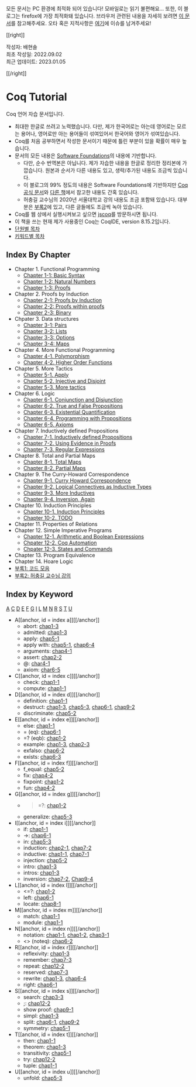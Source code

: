 모든 문서는 PC 환경에 최적화 되어 있습니다! 모바일로는 읽기 불편해요... 또한, 이 블로그는 firefox에 가장 최적화돼 있습니다. 브라우저 관련된 내용을 자세히 보려면 [이 문서](https://baehyunsol.github.io/Browser-Compatibility)를 참고해주세요. 오타 혹은 지적사항은 [여기](https://github.com/baehyunsol/CoqStudy/issues)에 이슈를 남겨주세요!

[[right]]

작성자: 배현솔\
최초 작성일: 2022.09.02\
최근 업데이트: 2023.01.05

[[/right]]

# Coq Tutorial

Coq 언어 자습 문서입니다.

- 최대한 한글로 쓰려고 노력했습니다. 다만, 제가 한국어로는 아는데 영어로는 모르는 용어나, 영어로만 아는 용어들이 섞여있어서 한국어와 영어가 섞여있습니다.
- Coq를 처음 공부하면서 작성한 문서이기 때문에 틀린 부분이 있을 확률이 매우 높습니다.
- 문서의 모든 내용은 [Software Foundations](https://softwarefoundations.cis.upenn.edu/)의 내용에 기반합니다.
  - 다만, 순수 번역본은 아닙니다. 제가 자습한 내용을 한글로 정리한 정리본에 가깝습니다. 원본과 순서가 다른 내용도 있고, 생략/추가된 내용도 조금씩 있습니다.
  - 이 블로그의 99% 정도의 내용은 Software Foundations에 기반하지만 [Coq 공식 문서](https://coq.inria.fr/refman/index.html)와 [다른 책](http://adam.chlipala.net/cpdt/)에서 참고한 내용도 간혹 있습니다.
  - 허충길 교수님의 2020년 서울대학교 강의 내용도 조금 포함돼 있습니다. 대부분은 [부록2](lectures.html)에 있고, 다른 글들에도 조금씩 녹아 있습니다.
- Coq를 웹 상에서 실행시켜보고 싶으면 [jscoq](https://coq.vercel.app/scratchpad.html)를 방문하시면 됩니다.
- 이 책을 쓰는 현재 제가 사용중인 Coq는 CoqIDE, version 8.15.2입니다.
- [단원별 목차](#index-by-chapter)
- [키워드별 목차](#index-by-keyword)

## Index By Chapter

- Chapter 1. Functional Programming
  - [Chapter 1-1: Basic Syntax](Chap1-1.html)
  - [Chapter 1-2: Natural Numbers](Chap1-2.html)
  - [Chapter 1-3: Proofs](Chap1-3.html)
- Chapter 2. Proofs by Induction
  - [Chapter 2-1: Proofs by Induction](Chap2-1.html)
  - [Chapter 2-2: Proofs within proofs](Chap2-2.html)
  - [Chapter 2-3: Binary](Chap2-3.html)
- Chpater 3. Data structures
  - [Chapter 3-1: Pairs](Chap3-1.html)
  - [Chapter 3-2: Lists](Chap3-2.html)
  - [Chapter 3-3: Options](Chap3-3.html)
  - [Chapter 3-4: Maps](Chap3-4.html)
- Chapter 4. More Functional Programming 
  - [Chapter 4-1. Polymorphism](Chap4-1.html)
  - [Chapter 4-2. Higher Order Functions](Chap4-2.html)
- Chapter 5. More Tactics
  - [Chapter 5-1. Apply](Chap5-1.html)
  - [Chapter 5-2. Injective and Disjoint](Chap5-2.html)
  - [Chapter 5-3. More tactics](Chap5-3.html)
- Chapter 6. Logic
  - [Chapter 6-1. Conjunction and Disjunction](Chap6-1.html)
  - [Chapter 6-2. True and False Propositions](Chap6-2.html)
  - [Chapter 6-3. Existential Quantification](Chap6-3.html)
  - [Chapter 6-4. Programming with Propositions](Chap6-4.html)
  - [Chapter 6-5. Axioms](Chap6-5.html)
- Chapter 7. Inductively defined Propositions
  - [Chapter 7-1. Inductively defined Propositions](Chap7-1.html)
  - [Chapter 7-2. Using Evidence in Proofs](Chap7-2.html)
  - [Chapter 7-3. Regular Expressions](Chap7-3.html)
- Chapter 8. Total and Partial Maps
  - [Chapter 8-1. Total Maps](Chap8-1.html)
  - [Chapter 8-2. Partial Maps](Chap8-2.html)
- Chapter 9. The Curry-Howard Correspondence
  - [Chapter 9-1. Curry Howard Correspondence](Chap9-1.html)
  - [Chapter 9-2. Logical Connectives as Inductive Types](Chap9-2.html)
  - [Chapter 9-3. More Inductives](Chap9-3.html)
  - [Chapter 9-4. Inversion, Again](Chap9-4.html)
- Chapter 10. Induction Principles
  - [Chapter 10-1. Induction Principles](Chap10-1.html)
  - [Chapter 10-2. TODO](Chap10-2.html)
- Chapter 11. Properties of Relations
- Chapter 12. Simple Imperative Programs
  - [Chapter 12-1. Arithmetic and Boolean Expressions](Chap12-1.html)
  - [Chpater 12-2. Coq Automation](Chap12-2.html)
  - [Chpater 12-3. States and Commands](Chap12-3.html)
- Chapter 13. Program Equivalence
- Chapter 14. Hoare Logic
- [부록1: 코드 모음](Appendix.html)
- [부록2: 허충길 교수님 강의](lectures.html)

## Index by Keyword

[A](#indexa) [C](#indexc) [D](#indexd) [E](#indexe) [F](#indexf) [G](#indexg) [I](#indexi) [L](#indexl) [M](#indexm) [N](#indexn) [R](#indexr) [S](#indexs) [T](#indext) [U](#indexu)

- A[[anchor, id = index a]][[/anchor]]
  - abort: [chap1-3](Chap1-3.html#keywordabort)
  - admitted: [chap1-3](Chap1-3.html#keywordadmitted)
  - apply: [chap5-1](Chap5-1.html#keywordapply)
  - apply with: [chap5-1](Chap5-1.html#keywordapplywith), [chap6-4](Chap6-4.html#keywordapplywith)
  - arguments: [chap4-1](Chap4-1.html#keywordarguments)
  - assert: [chap2-2](Chap2-2.html#keywordassert)
  - @: [char4-1](Chap4-1.html#keywordat)
  - axiom: [char6-5](Chap6-5.html#keywordaxiom)
- C[[anchor, id = index c]][[/anchor]]
  - check: [chap1-1](Chap1-1.html#keywordcheck)
  - compute: [chap1-1](Chap1-1.html#keywordcompute)
- D[[anchor, id = index d]][[/anchor]]
  - definition: [chap1-1](Chap1-1.html#keyworddefinition)
  - destruct: [chap1-3](Chap1-3.html#keyworddestruct), [chap5-3](Chap5-3.html#keyworddestruct), [chap6-1](Chap6-1.html#keyworddestruct), [chap9-2](Chap9-2.html#keyworddestruct)
  - discriminate: [chap5-2](Chap5-2.html#keyworddiscriminate)
- E[[anchor, id = index e]][[/anchor]]
  - else: [chap1-1](Chap1-1.html#keywordif)
  - = (eq): [chap6-1](Chap6-1.html#notationeq)
  - =? (eqb): [chap1-2](Chap1-2.html#operatoreqb)
  - example: [chap1-3](Chap1-3.html#keywordexample), [chap2-3](Chap2-3.html#keywordexample)
  - exfalso: [chap6-2](Chap6-2.html#keywordexfalso)
  - exists: [chap6-3](Chap6-3.html#keywordexists)
- F[[anchor, id = index f]][[/anchor]]
  - f_equal: [chap5-2](Chap5-2.html#keywordfequal)
  - fix: [chap4-2](Chap4-2.html#keywordfix)
  - fixpoint: [chap1-2](Chap1-2.html#keywordfixpoint)
  - fun: [chap4-2](Chap4-2.html#keywordfun)
- G[[anchor, id = index g]][[/anchor]]
  - >=?: [chap1-2](Chap1-2.html#operatorgeb)
  - generalize: [chap5-3](Chap5-3.html#keywordgeneralize)
- I[[anchor, id = index i]][[/anchor]]
  - if: [chap1-1](Chap1-1.html#keywordif)
  - ->: [chap6-1](Chap6-1.html#notationimplies)
  - in: [chap5-3](Chap5-3.html#keywordin)
  - induction: [chap2-1](Chap2-1.html#keywordinduction), [chap7-2](Chap7-2.html#keywordinduction)
  - inductive: [chap1-1](Chap1-1.html#keywordinductive), [chap7-1](Chap7-1.html#keywordinductive)
  - injection: [chap5-2](Chap5-2.html#keywordinjection)
  - intro: [chap1-3](Chap1-3.html#keywordintro)
  - intros: [chap1-3](Chap1-3.html#keywordintros)
  - inversion: [chap7-2](Chap7-2.html#keywordinversion), [Chap9-4](Chap9-4.html)
- L[[anchor, id = index l]][[/anchor]]
  - <=?: [chap1-2](Chap1-2.html#operatorleb)
  - left: [chap6-1](Chap6-1.html#keywordleft)
  - locate: [chap8-1](Chap8-1.html#keywordlocate)
- M[[anchor, id = index m]][[/anchor]]
  - match: [chap1-1](Chap1-1.html#keyworddefinition)
  - module: [chap1-1](Chap1-1.html#keywordmodule)
- N[[anchor, id = index n]][[/anchor]]
  - notation: [chap1-1](Chap1-1.html#keywordnotation), [chap1-2](Chap1-2.html#keywordnotation2), [chap3-1](Chap3-1.html#keywordnotation2)
  - <> (noteq): [chap6-2](Chap6-2.html#operatornoteq)
- R[[anchor, id = index r]][[/anchor]]
  - reflexivity: [chap1-3](Chap1-3.html#keywordreflexivity)
  - remember: [chap7-3](Chap7-3.html#keywordremember)
  - repeat: [chap12-2](Chap12-2.html#keywordrepeat)
  - reserved: [chap7-3](Chap7-3.html#keywordreserved)
  - rewrite: [chap1-3](Chap1-3.html#keywordrewrite), [chap6-4](Chap6-4.html#keywordrewrite)
  - right: [chap6-1](Chap6-1.html#keywordright)
- S[[anchor, id = index s]][[/anchor]]
  - search: [chap3-3](Chap3-3.html#keywordsearch)
  - ;: [chap12-2](Chap12-2.html#keywordsemicolon)
  - show proof: [chap9-1](Chap9-1.html#keywordshowproof)
  - simpl: [chap1-3](Chap1-3.html#keywordsimpl)
  - split: [chap6-1](Chap6-1.html#keywordsplit), [chap9-2](Chap9-2.html#keywordsplit)
  - symmetry: [chap5-1](Chap5-1.html#keywordsymmetry)
- T[[anchor, id = index t]][[/anchor]]
  - then: [chap1-1](Chap1-1.html#keywordif)
  - theorem: [chap1-3](Chap1-3.html#keywordtheorem)
  - transitivity: [chap5-1](Chap5-1.html#keywordtransitivity)
  - try: [chap12-2](Chap12-2.html#keywordtry)
  - tuple: [chap1-1](Chap1-1.html#concepttuple)
- U[[anchor, id = index u]][[/anchor]]
  - unfold: [chap5-3](Chap5-3.html#keywordunfold)